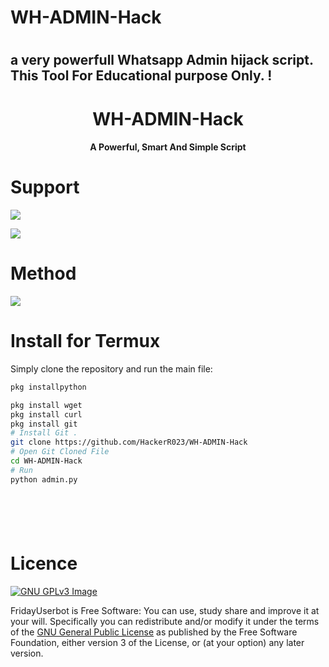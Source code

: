 # WH-ADMIN-Hack  
# 
## a very powerfull Whatsapp Admin hijack script. This Tool For Educational purpose Only. !


<h1 align="center"><b>WH-ADMIN-Hack </b></h1>
<h4 align="center">A Powerful, Smart And Simple Script</h4>







# Support

<a href="https://t.me/Hacker"><img src="https://img.shields.io/badge/Join-Telegram%20Channel-red.svg?logo=Telegram"></a>

<a href="https://t.me/Hacker"><img src="https://img.shields.io/badge/Join-Telegram%20Group-blue.svg?logo=telegram"></a>






# Method


<a href="https://app.gitbook.com/@starkgangz/s/Hacker/"><img src="https://img.shields.io/badge/Read%20More-GitBook-red.svg"></a>















# Install for Termux 

Simply clone the repository and run the main file:
```sh
pkg installpython

pkg install wget
pkg install curl
pkg install git
# Install Git .
git clone https://github.com/HackerR023/WH-ADMIN-Hack 
# Open Git Cloned File
cd WH-ADMIN-Hack
# Run 
python admin.py







```





# Licence
[![GNU GPLv3 Image](https://www.gnu.org/graphics/gplv3-127x51.png)](http://www.gnu.org/licenses/gpl-3.0.en.html)  

FridayUserbot is Free Software: You can use, study share and improve it at your
will. Specifically you can redistribute and/or modify it under the terms of the
[GNU General Public License](https://www.gnu.org/licenses/gpl.html) as
published by the Free Software Foundation, either version 3 of the License, or
(at your option) any later version. 
